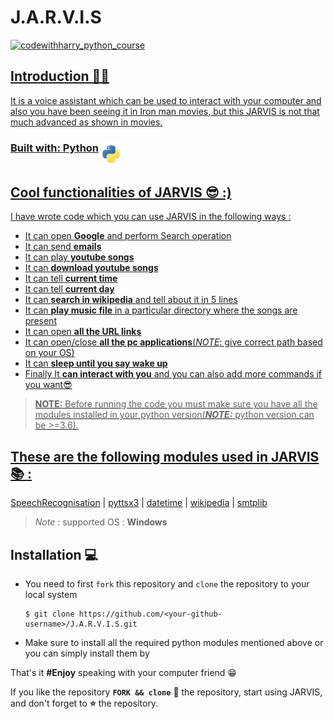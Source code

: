 # J.A.R.V.I.S

<a href="https://youtube.com/playlist?list=PLu0W_9lII9agICnT8t4iYVSZ3eykIAOME"><img src="https://i.ytimg.com/vi/aqvDTCpNRek/hqdefault.jpg?sqp=-oaymwEXCNACELwBSFryq4qpAwkIARUAAIhCGAE=&rs=AOn4CLCYiFWXwy4qkCIt-NsN4UET59Bobg" alt="codewithharry_python_course">

## Introduction 👨‍💻
It is a voice assistant which can be used to interact with your computer and also you have been seeing it in Iron man movies, but this JARVIS is not that much advanced as shown in movies. 

### Built with: Python<img src="https://raw.githubusercontent.com/github/explore/80688e429a7d4ef2fca1e82350fe8e3517d3494d/topics/python/python.png" alt="Python" height="40" style="vertical-align:top">


## Cool functionalities of JARVIS 😎 :)

I have wrote code which you can use JARVIS in the following ways :

- It can open **Google** and perform Search operation
- It can send **emails**
- It can play **youtube songs**
- It can **download youtube songs** 
- It can tell **current time**
- It can tell **current day**
- It can **search in wikipedia** and tell about it in 5 lines
- It can **play music file** in a particular directory where the songs are present
- It can open **all the URL links**
- It can open/close **all the pc applications**(*NOTE*: give correct path based on your OS)
- It can **sleep until you say wake up**
- Finally It **can interact with you** and you can also add more commands if you want😎

> **NOTE:** Before running the code you must make sure you have all the modules installed in your python version(***NOTE:*** python version can be >=3.6).

## These are the following modules used in JARVIS📚 :

[SpeechRecognisation](https://pypi.org/project/SpeechRecognition/) | [pyttsx3](https://pypi.org/project/pyttsx3/) | [datetime](https://pypi.org/project/DateTime/) | [wikipedia](https://pypi.org/project/wikipedia/) | [smtplib](https://pypi.org/project/secure-smtplib/)

> *Note* : supported OS : **Windows**

## Installation 💻
- You need to first ```fork``` this repository and ```clone``` the repository to your local system 

    ```
    $ git clone https://github.com/<your-github-username>/J.A.R.V.I.S.git
    ```
- Make sure to install all the required python modules mentioned above or you can simply install them by 
    
  
That's it **#Enjoy** speaking with your computer friend 😁

If you like the repository **```FORK && clone```** 🍴 the repository, start using JARVIS, and don't forget to **⭐** the repository.
